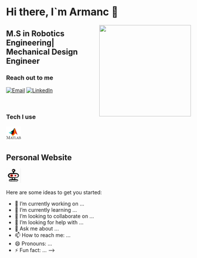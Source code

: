 # Hi there, I`m Armanc :wave:
<img src="https://media.giphy.com/media/phY1SBXy4y4Io/giphy.gif" align="right" width= "250" height="250">

## M.S in Robotics Engineering| Mechanical Design Engineer

### Reach out to me
<p align="left">
<a href="mailto:armanc.karakoyun@gmail.com"><img alt="Email" src="https://img.shields.io/badge/Email-armanc.karakoyun@gmail.com-blue?style=flat&logo=gmail"></a>
<a href="https://www.linkedin.com/in/armanc-karakoyun/" target="_blank"><img alt="LinkedIn" src="https://img.shields.io/badge/LinkedIn-@ArmancKarakoyun-blue?style=flat&logo=linkedin"></a>
</p>
<br/>


### Tech I use

<img src="https://raw.githubusercontent.com/github/explore/80688e429a7d4ef2fca1e82350fe8e3517d3494d/topics/matlab/matlab.png" width="40" height= "40">

## Personal Website
 <p>
<a href="https://armanckarakoyun.github.io/"><img src="MyLogo+.png"width="40" height= "40" /></a>
 </p>


Here are some ideas to get you started:

- 🔭 I’m currently working on ...
- 🌱 I’m currently learning ...
- 👯 I’m looking to collaborate on ...
- 🤔 I’m looking for help with ...
- 💬 Ask me about ...
- 📫 How to reach me: ...
- 😄 Pronouns: ...
- ⚡ Fun fact: ...
-->
